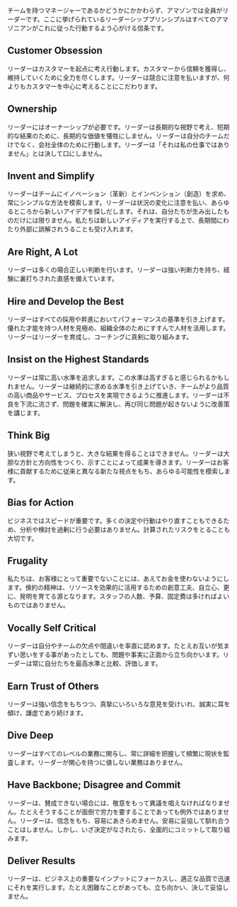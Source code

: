 チームを持つマネージャーであるかどうかにかかわらず、アマゾンでは全員がリーダーです。ここに挙げられているリーダーシッププリンシプルはすべてのアマゾニアンがこれに従った行動するよう心がける信条です。

## Customer Obsession
リーダーはカスタマーを起点に考え行動します。カスタマーから信頼を獲得し、維持していくために全力を尽くします。リーダーは競合に注意を払いますが、何よりもカスタマーを中心に考えることにこだわります。

## Ownership
リーダーにはオーナーシップが必要です。リーダーは長期的な視野で考え、短期的な結果のために、長期的な価値を犠牲にしません。リーダーは自分のチームだけでなく、会社全体のために行動します。リーダーは「それは私の仕事ではありません」とは決して口にしません。

## Invent and Simplify
リーダーはチームにイノベーション（革新）とインベンション（創造）を求め、常にシンプルな方法を模索します。リーダーは状況の変化に注意を払い、あらゆるところから新しいアイデアを探しだします。それは、自分たちが生み出したものだけには限りません。私たちは新しいアイディアを実行する上で、長期間にわたり外部に誤解されうることも受け入れます。

## Are Right, A Lot
リーダーは多くの場合正しい判断を行います。リーダーは強い判断力を持ち、経験に裏打ちされた直感を備えています。

## Hire and Develop the Best
リーダーはすべての採用や昇進においてパフォーマンスの基準を引き上げます。優れた才能を持つ人材を見極め、組織全体のためにすすんで人材を活用します。リーダーはリーダーを育成し、コーチングに真剣に取り組みます。

## Insist on the Highest Standards
リーダーは常に高い水準を追求します。この水準は高すぎると感じられるかもしれません。リーダーは継続的に求める水準を引き上げていき、チームがより品質の高い商品やサービス、プロセスを実現できるように推進します。リーダーは不良を下流に流さず、問題を確実に解決し、再び同じ問題が起きないように改善策を講じます。

## Think Big
狭い視野で考えてしまうと、大きな結果を得ることはできません。リーダーは大胆な方針と方向性をつくり、示すことによって成果を導きます。リーダーはお客様に貢献するために従来と異なる新たな視点をもち、あらゆる可能性を模索します。

## Bias for Action
ビジネスではスピードが重要です。多くの決定や行動はやり直すこともできるため、分析や検討を過剰に行う必要はありません。計算されたリスクをとることも大切です。

## Frugality
私たちは、お客様にとって重要でないことには、あえてお金を使わないようにします。倹約の精神は、リソースを効果的に活用するための創意工夫、自立心、更に、発明を育てる源となります。スタッフの人数、予算、固定費は多ければよいものではありません。

## Vocally Self Critical
リーダーは自分やチームの欠点や間違いを率直に認めます。たとえお互いが気まずい思いをする事があったとしても、問題や事実に正面から立ち向かいます。リーダーは常に自分たちを最高水準と比較、評価します。

## Earn Trust of Others
リーダーは強い信念をもちつつ、真摯にいろいろな意見を受けいれ、誠実に耳を傾け、謙虚であり続けます。

## Dive Deep
リーダーはすべてのレベルの業務に関与し、常に詳細を把握して頻繁に現状を監査します。リーダーが関心を持つに値しない業務はありません。
## Have Backbone; Disagree and Commit
リーダーは、賛成できない場合には、敬意をもって異議を唱えなければなりません。たとえそうすることが面倒で労力を要することであっても例外ではありません。リーダーは、信念をもち、容易にあきらめません。安易に妥協して馴れ合うことはしません。しかし、いざ決定がなされたら、全面的にコミットして取り組みます。

## Deliver Results
リーダーは、ビジネス上の重要なインプットにフォーカスし、適正な品質で迅速にそれを実行します。たとえ困難なことがあっても、立ち向かい、決して妥協しません。
